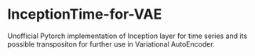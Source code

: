 # InceptionTime-for-VAE
Unofficial Pytorch implementation of Inception layer for time series and its possible transpositon for further use in Variational AutoEncoder.


